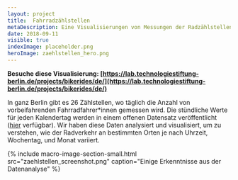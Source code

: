 ```yaml
---
layout: project
title:  Fahrradzählstellen
metaDescription: Eine Visualisierungen von Messungen der Radzählstellen in Berlin.
date: 2018-09-11
visible: true
indexImage: placeholder.png
heroImage: zaehlstellen_hero.png
---
```

**Besuche diese Visualisierung: [https://lab.technologiestiftung-berlin.de/projects/bikerides/de/](https://lab.technologiestiftung-berlin.de/projects/bikerides/de/)**

In ganz Berlin gibt es 26 Zählstellen, wo täglich die Anzahl von vorbeifahrenden Fahrradfahrer*innen gemessen wird. Die stündliche Werte für jeden Kalendertag werden in einem offenen Datensatz veröffentlicht ([hier](https://www.berlin.de/senuvk/verkehr/lenkung/vlb/de/radzaehlungen.shtml) verfügbar). Wir haben diese Daten analysiert und visualisiert, um zu verstehen, wie der Radverkehr an bestimmten Orten je nach Uhrzeit, Wochentag, und Monat variiert.

{% include macro-image-section-small.html src="zaehlstellen_screenshot.png" caption="Einige Erkenntnisse aus der Datenanalyse" %}